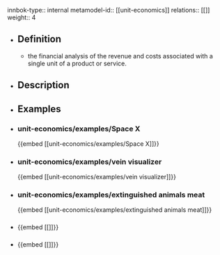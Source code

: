 innbok-type:: internal
metamodel-id:: [[unit-economics]]
relations:: [[]]
weight:: 4

- ## Definition
  - the financial analysis of the revenue and costs associated with a single unit of a product or service.
- ## Description
- ## Examples
- ### unit-economics/examples/Space X
  {{embed [[unit-economics/examples/Space X]]}}
- ### unit-economics/examples/vein visualizer
  {{embed [[unit-economics/examples/vein visualizer]]}}
- ### unit-economics/examples/extinguished animals meat
  {{embed [[unit-economics/examples/extinguished animals meat]]}}
- ### 
  {{embed [[]]}}
- ### 
  {{embed [[]]}}



